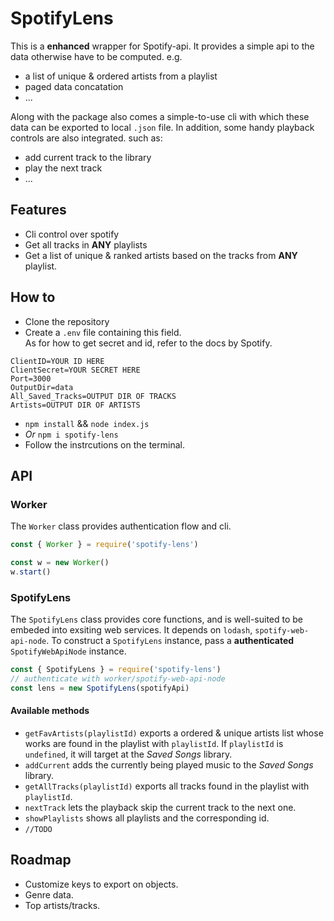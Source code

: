 # SpotifyLens

This is a **enhanced** wrapper for Spotify-api. It provides a simple api to the data otherwise have to be computed.
e.g.

- a list of unique & ordered artists from a playlist
- paged data concatation
- ...

Along with the package also comes a simple-to-use cli with which these data can be exported to local `.json` file. In addition, some handy playback controls are also integrated.
such as:

- add current track to the library
- play the next track
- ...

## Features

- Cli control over spotify
- Get all tracks in **ANY** playlists
- Get a list of unique & ranked artists based on the tracks from **ANY** playlist.

## How to

- Clone the repository
- Create a `.env` file containing this field.  
  As for how to get secret and id, refer to the docs by Spotify.

```
ClientID=YOUR ID HERE
ClientSecret=YOUR SECRET HERE
Port=3000
OutputDir=data
All_Saved_Tracks=OUTPUT DIR OF TRACKS
Artists=OUTPUT DIR OF ARTISTS
```

- `npm install` && `node index.js`
- _Or_ `npm i spotify-lens`
- Follow the instrcutions on the terminal.

## API

### Worker

The `Worker` class provides authentication flow and cli.

```javascript
const { Worker } = require('spotify-lens')

const w = new Worker()
w.start()
```

### SpotifyLens

The `SpotifyLens` class provides core functions, and is well-suited to be embeded into exsiting web services. It depends on `lodash`, `spotify-web-api-node`. To construct a `SpotifyLens` instance, pass a **authenticated** `SpotifyWebApiNode` instance.

```javascript
const { SpotifyLens } = require('spotify-lens')
// authenticate with worker/spotify-web-api-node
const lens = new SpotifyLens(spotifyApi)
```

#### Available methods

- `getFavArtists(playlistId)` exports a ordered & unique artists list whose works are found in the playlist with `playlistId`.
  If `playlistId` is `undefined`, it will target at the _Saved Songs_ library.
- `addCurrent` adds the currently being played music to the _Saved Songs_ library.
- `getAllTracks(playlistId)` exports all tracks found in the playlist with `playlistId`.
- `nextTrack` lets the playback skip the current track to the next one.
- `showPlaylists` shows all playlists and the corresponding id.
- `//TODO`

## Roadmap

- Customize keys to export on objects.
- Genre data.
- Top artists/tracks.
